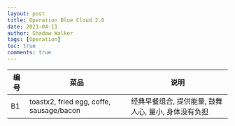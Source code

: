 ```yaml
---
layout: post
title: Operation Blue Cloud 2.0
date: 2021-04-11
author: Shadow Walker
tags: [Operation]
toc: true
comments: true
---
```


编号| 菜品 | 说明
---|---|---
B1|toastx2, fried egg, coffe, sausage/bacon| 经典早餐组合, 提供能量, 鼓舞人心, 量小, 身体没有负担 

